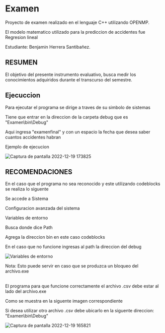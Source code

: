 # Examen
<p>Proyecto de examen realizado en el lenguaje C++ utilizando OPENMP.<br>
<p>El modelo matematico utilizado para la prediccion de accidentes fue Regresion lineal<br>
<p>Estudiante: Benjamin Herrera Santibañez.<br>

## RESUMEN
<p>El objetivo del presente instrumento evaluativo, busca medir los conocimientos adquiridos
durante el transcurso del semestre.<br>

## Ejecuccion
<p>Para ejecutar el programa se  dirige a traves de su simbolo de sistemas<br>
<p>Tiene que entrar en la direccion de la carpeta debug que es "Examen\bin\Debug"<br>
<p>Aqui ingresa "examenfinal" y con un espacio la fecha que desea saber cuantos accidentes habran<br>
<p>Ejemplo de ejecucion<br>

![Captura de pantalla 2022-12-19 173825](https://user-images.githubusercontent.com/83669795/208517012-4878c00a-5bc0-4ff2-83e7-919e6b162da3.png)

## RECOMENDACIONES
<p>En el caso que el programa no sea reconocido y este utilizando codeblocks se realiza lo siguente<br>
<p>Se accede a Sistema<br>
<p>Configuracion avanzada del sistema<br>
<p>Variables de entorno<br>
<p>Busca donde dice Path<br>
<p>Agrega la direccion bin en este caso codeblocks<br>
<p>En el caso que no funcione ingresas al path la direccion del debug<br>

![Variables de entorno](https://user-images.githubusercontent.com/83669795/208512814-ebc22ad5-fe17-4993-baad-573f66b41970.png)
   
<p>Nota: Esto puede servir en caso que se produzca un bloqueo  del archivo.exe<br>

<br>
<p>El programa para que funcione correctamente el archivo .csv debe estar al lado del archivo.exe<br>
<p>Como se muestra en la siguente imagen correspondiente<br>
<p>Si desea utilizar otro archivo .csv debe ubicarlo en la siguente direccion: "Examen\bin\Debug"<br>

![Captura de pantalla 2022-12-19 165821](https://user-images.githubusercontent.com/83669795/208515337-baf067a9-bfd8-47c1-bf66-c65e5ef97bb4.png)

